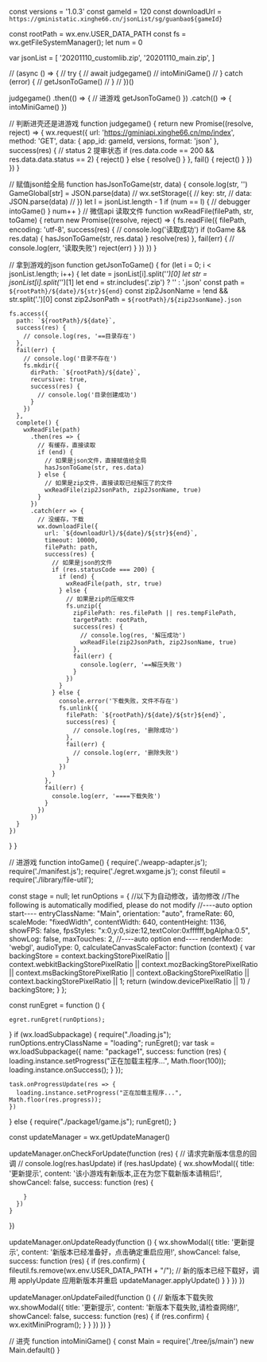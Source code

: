 const versions = '1.0.3'
const gameId = 120
const downloadUrl = `https://gministatic.xinghe66.cn/jsonList/sg/guanbao${gameId}`

const rootPath = wx.env.USER_DATA_PATH
const fs = wx.getFileSystemManager();
let num = 0

var jsonList = [
  '20201110_customlib.zip',
  '20201110_main.zip',
]

// (async () => {
// 	try {
// 		await judgegame()
// 		intoMiniGame()
// 	} catch (error) {
// 		getJsonToGame()
// 	}
// })()

judgegame()
  .then(() => {
    // 进游戏
    getJsonToGame()
  })
  .catch(() => {
    intoMiniGame()
  })

// 判断进壳还是进游戏
function judgegame() {
  return new Promise((resolve, reject) => {
    wx.request({
      url: 'https://gminiapi.xinghe66.cn/mp/index',
      method: 'GET',
      data: {
        app_id: gameId,
        versions,
        format: 'json'
      },
      success(res) {
        // status 2 提审状态
        if (res.data.code == 200 && res.data.data.status == 2) {
          reject()
        } else {
          resolve()
        }
      },
      fail() {
        reject()
      }
    })
  })
}

// 赋值json给全局
function hasJsonToGame(str, data) {
  console.log(str, '')
  GameGlobal[str] = JSON.parse(data)
  // wx.setStorage({
  // 	key: str,
  // 	data:  JSON.parse(data)
  // })
  let l = jsonList.length - 1
  if (num == l) {
    // debugger
    intoGame()
  }
  num++
}
// 微信api 读取文件
function wxReadFile(filePath, str, toGame) {
  return new Promise((resolve, reject) => {
    fs.readFile({
      filePath,
      encoding: 'utf-8',
      success(res) {
        // console.log('读取成功')
        if (toGame && res.data) {
          hasJsonToGame(str, res.data)
        }
        resolve(res)
      },
      fail(err) {
        // console.log(err, '读取失败')
        reject(err)
      }
    })
  })
}

// 拿到游戏的json
function getJsonToGame() {
  for (let i = 0; i < jsonList.length; i++) {
    let date = jsonList[i].split('_')[0]
    let str = jsonList[i].split('_')[1]
    let end = str.includes('.zip') ? '' : '.json'
    const path = `${rootPath}/${date}/${str}${end}`
    const zip2JsonName = !end && str.split('.')[0]
    const zip2JsonPath = `${rootPath}/${zip2JsonName}.json`

    fs.access({
      path: `${rootPath}/${date}`,
      success(res) {
        // console.log(res, '==目录存在')
      },
      fail(err) {
        // console.log('目录不存在')
        fs.mkdir({
          dirPath: `${rootPath}/${date}`,
          recursive: true,
          success(res) {
            // console.log('目录创建成功')
          }
        })
      },
      complete() {
        wxReadFile(path)
          .then(res => {
            // 有缓存，直接读取
            if (end) {
              // 如果是json文件，直接赋值给全局
              hasJsonToGame(str, res.data)
            } else {
              // 如果是zip文件，直接读取已经解压了的文件
              wxReadFile(zip2JsonPath, zip2JsonName, true)
            }
          })
          .catch(err => {
            // 没缓存，下载
            wx.downloadFile({
              url: `${downloadUrl}/${date}/${str}${end}`,
              timeout: 10000,
              filePath: path,
              success(res) {
                // 如果是json的文件
                if (res.statusCode === 200) {
                  if (end) {
                    wxReadFile(path, str, true)
                  } else {
                    // 如果是zip的压缩文件
                    fs.unzip({
                      zipFilePath: res.filePath || res.tempFilePath,
                      targetPath: rootPath,
                      success(res) {
                        // console.log(res, '解压成功')
                        wxReadFile(zip2JsonPath, zip2JsonName, true)
                      },
                      fail(err) {
                        console.log(err, '==解压失败')
                      }
                    })
                  }
                } else {
                  console.error('下载失败，文件不存在')
                  fs.unlink({
                    filePath: `${rootPath}/${date}/${str}${end}`,
                    success(res) {
                      // console.log(res, '删除成功')
                    },
                    fail(err) {
                      // console.log(err, '删除失败')
                    }
                  })
                }
              },
              fail(err) {
                console.log(err, '====下载失败')
              }
            })
          })
      }
    })
  }
}


// 进游戏
function intoGame() {
  require('./weapp-adapter.js');
  require('./manifest.js');
  require('./egret.wxgame.js');
  const fileutil = require('./library/file-util');

  const stage = null;
  let runOptions = {
    //以下为自动修改，请勿修改
    //The following is automatically modified, please do not modify
    //----auto option start----
    entryClassName: "Main",
    orientation: "auto",
    frameRate: 60,
    scaleMode: "fixedWidth",
    contentWidth: 640,
    contentHeight: 1136,
    showFPS: false,
    fpsStyles: "x:0,y:0,size:12,textColor:0xffffff,bgAlpha:0.5",
    showLog: false,
    maxTouches: 2,
    //----auto option end----
    renderMode: 'webgl',
    audioType: 0,
    calculateCanvasScaleFactor: function (context) {
      var backingStore = context.backingStorePixelRatio ||
        context.webkitBackingStorePixelRatio ||
        context.mozBackingStorePixelRatio ||
        context.msBackingStorePixelRatio ||
        context.oBackingStorePixelRatio ||
        context.backingStorePixelRatio || 1;
      return (window.devicePixelRatio || 1) / backingStore;
    }
  };

  const runEgret = function () {

    egret.runEgret(runOptions);
  }
  if (wx.loadSubpackage) {
    require("./loading.js");
    runOptions.entryClassName = "loading";
    runEgret();
    var task = wx.loadSubpackage({
      name: "package1",
      success: function (res) {
        loading.instance.setProgress("正在加载主程序...", Math.floor(100));
        loading.instance.onSuccess();
      }
    });

    task.onProgressUpdate(res => {
      loading.instance.setProgress("正在加载主程序...", Math.floor(res.progress));
    })
  } else {
    require("./package1/game.js");
    runEgret();
  }

  const updateManager = wx.getUpdateManager()

  updateManager.onCheckForUpdate(function (res) {
    // 请求完新版本信息的回调
    // console.log(res.hasUpdate)
    if (res.hasUpdate) {
      wx.showModal({
        title: '更新提示',
        content: '该小游戏有新版本,正在为您下载新版本请稍后!',
        showCancel: false,
        success: function (res) {

        }
      })
    }
  })

  updateManager.onUpdateReady(function () {
    wx.showModal({
      title: '更新提示',
      content: '新版本已经准备好，点击确定重启应用!',
      showCancel: false,
      success: function (res) {
        if (res.confirm) {
          fileutil.fs.remove(wx.env.USER_DATA_PATH + "/");
          // 新的版本已经下载好，调用 applyUpdate 应用新版本并重启
          updateManager.applyUpdate()
        }
      }
    })
  })

  updateManager.onUpdateFailed(function () {
    // 新版本下载失败
    wx.showModal({
      title: '更新提示',
      content: '新版本下载失败,请检查网络!',
      showCancel: false,
      success: function (res) {
        if (res.confirm) {
          wx.exitMiniProgram();
        }
      }
    })
  })
}

// 进壳
function intoMiniGame() {
  const Main = require('./tree/js/main')
  new Main.default()
}